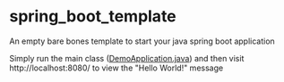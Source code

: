 # spring_boot_template
An empty bare bones template to start your java spring boot application

Simply run the main class ([DemoApplication.java](src\main\java\com\example\demo\DemoApplication.java)) and then visit http://localhost:8080/ to view the "Hello World!" message
